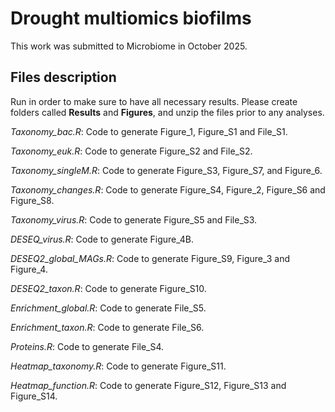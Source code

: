 # Drought multiomics biofilms

This work was submitted to Microbiome in October 2025.

## Files description
Run in order to make sure to have all necessary results. Please create folders called **Results** and **Figures**, and unzip the files prior to any analyses.

*Taxonomy_bac.R*: Code to generate Figure_1, Figure_S1 and File_S1.

*Taxonomy_euk.R*: Code to generate Figure_S2 and File_S2.

*Taxonomy_singleM.R*: Code to generate Figure_S3, Figure_S7, and Figure_6.

*Taxonomy_changes.R*: Code to generate Figure_S4, Figure_2, Figure_S6 and Figure_S8.

*Taxonomy_virus.R*: Code to generate Figure_S5 and File_S3.

*DESEQ_virus.R*: Code to generate Figure_4B.

*DESEQ2_global_MAGs.R*: Code to generate Figure_S9, Figure_3 and Figure_4.

*DESEQ2_taxon.R*: Code to generate Figure_S10.

*Enrichment_global.R*: Code to generate File_S5.

*Enrichment_taxon.R*: Code to generate File_S6.

*Proteins.R*: Code to generate File_S4.

*Heatmap_taxonomy.R*: Code to generate Figure_S11.

*Heatmap_function.R*: Code to generate Figure_S12, Figure_S13 and Figure_S14.